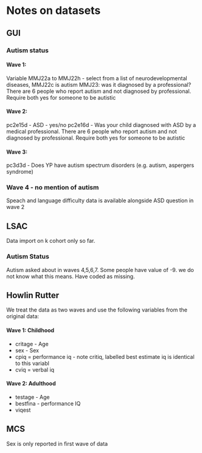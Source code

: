 # Notes on datasets

## GUI 

### Autism status

#### Wave 1: 
Variable MMJ22a to MMJ22h - select from a list of neurodevelopmental diseases, MMJ22c is autism 
MMJ23: was it diagnosed by a professional? There are 6 people who report autism and not diagnosed by professional. 
Require both yes for someone to be autistic

#### Wave 2: 
pc2e15d - ASD - yes/no
pc2e16d - Was your child diagnosed with ASD by a medical professional. 
There are 6 people who report autism and not diagnosed by professional. 
Require both yes for someone to be autistic

#### Wave 3: 
pc3d3d -  Does YP have autism spectrum disorders (e.g. autism, aspergers syndrome)

### Wave 4 - no mention of autism

Speach and language difficulty data is available alongside ASD question in wave 2

## LSAC
Data import on k cohort only so far.

### Autism Status
Autism asked about in waves 4,5,6,7. Some people have value of -9. we do not know what this means. Have coded as missing.

## Howlin Rutter
We treat the data as two waves and use the following variables from the original data:

#### Wave 1: Childhood
- critage - Age
- sex - Sex
- cpiq = performance iq - note critiq, labelled best estimate iq is identical to this variabl
- cviq = verbal iq

#### Wave 2: Adulthood
- testage - Age
- bestfina - performance IQ
- viqest

## MCS
Sex is only reported in first wave of data